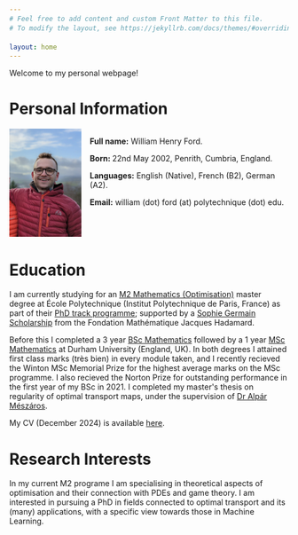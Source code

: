 ```yaml
---
# Feel free to add content and custom Front Matter to this file.
# To modify the layout, see https://jekyllrb.com/docs/themes/#overriding-theme-defaults

layout: home
---
```


Welcome to my personal webpage!

# Personal Information

<div class="profile-section" style="display: flex; align-items: flex-start;">
  <div class="profile-image">
    <img src="/assets/bros.jpg" alt="Profile Photo" style="width:130px; height:auto; margin-right: 20px;" />
  </div>
  <div class="profile-info">
    <p><strong>Full name:</strong> William Henry Ford.</p>
    <p><strong> Born: </strong> 22nd May 2002, Penrith, Cumbria, England.</p>
    <p><strong>Languages:</strong> English (Native), French (B2), German (A2).</p>
    <p><strong>Email:</strong> william (dot) ford (at) polytechnique (dot) edu.</p>
  </div>
</div>

# Education

I am currently studying for an [M2 Mathematics (Optimisation)](https://www.master-in-optimization.fr/) master degree at École Polytechnique (Institut Polytechnique de Paris, France) as part of their [PhD track programme](https://programmes.polytechnique.edu/en/phd-program); supported by a [Sophie Germain Scholarship](https://www.fondation-hadamard.fr/en/our-programs/transversal-programs/graduate-program/apply-for-a-sophie-germain-scholarship/) from the Fondation Mathématique Jacques Hadamard.

Before this I completed a 3 year [BSc Mathematics](https://www.durham.ac.uk/study/courses/mathematics-g100/) followed by a 1 year [MSc Mathematics](https://www.durham.ac.uk/study/courses/mathematical-sciences-g1k509/) at Durham University (England, UK). In both degrees I attained first class marks (très bien) in every module taken, and I recently recieved the Winton MSc Memorial Prize for the highest average marks on the MSc programme. I also recieved the Norton Prize for outstanding performance in the first year of my BSc in 2021. I completed my master's thesis on regularity of optimal transport maps, under the supervision of [Dr Alpár Mészáros](https://www.maths.dur.ac.uk/users/alpar.r.meszaros/).

My CV (December 2024) is available [here](assets/Ford-CV.pdf).

# Research Interests

In my current M2 programe I am specialising in theoretical aspects of optimisation and their connection with PDEs and game theory. I am interested in pursuing a PhD in fields connected to optimal transport and its (many) applications, with a specific view towards those in Machine Learning.
